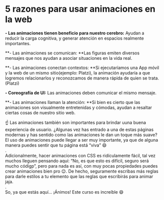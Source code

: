 # 5 razones para usar animaciones en la web

**- Las animaciones tienen beneficio para nuestro cerebro:** Ayudan a reducir la carga cognitiva, y generar atención en espacios realmente importantes.

**- Las animaciones se comunican: **Las figuras emiten diversos mensajes que nos ayudan a asociar situaciones en la vida real.

**- Las animaciones conectan contextos: **Si ejecutaríamos una App móvil y la web de un mismo sitio(ejemplo: Platzi), la animación ayudaría a que logremos relacionarlos y reconozcamos de manera rápida de quien se trata. (Platzi)

**- Coreografía de UI:** Las animaciones deben comunicar el mismo mensaje.

**- Las animaciones llaman la atención: **Si bien es cierto que las animaciones son visualmente entretenidas y cómodas, ayudan a resaltar ciertas cosas de nuestro sitio web.

☝ Las animaciones también son importantes para brindar uuna buena experiencia de usuario. ¿Algunas vez has entrado a una de estas páginas modernas y has sentido como las animaciones le dan un toque más suave? El uso de animaciones puede llegar a ser muy importante, ya que de alguna manera puedes sentir que tu página está “viva” 😄  
.  
Adicionalmente, hacer animaciones con CSS es ridículamente fácil, tal vez muchos lleguen pensando aquí: “No, es que esto es difícil, seguro será mucho códigp”, pero para nada es así, con muy pocas propiedades puedes crear animaciones bien pro 😉. De hecho, seguramente escribas más reglas para darle estilos a tu elemento que las reglas que escribirás para animar jaja.  
.  
So, ya que estás aquí… ¡Ánimos! Este curso es increíble 😄